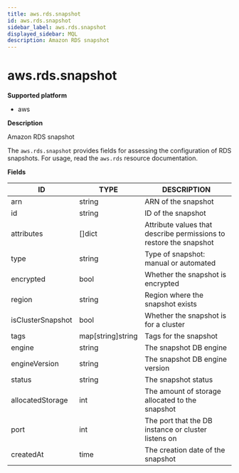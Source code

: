 ```yaml
---
title: aws.rds.snapshot
id: aws.rds.snapshot
sidebar_label: aws.rds.snapshot
displayed_sidebar: MQL
description: Amazon RDS snapshot
---
```


# aws.rds.snapshot

**Supported platform**

- aws

**Description**

Amazon RDS snapshot

The `aws.rds.snapshot` provides fields for assessing the configuration of RDS snapshots. For usage, read the `aws.rds` resource documentation.

**Fields**

| ID                | TYPE              | DESCRIPTION                                                        |
| ----------------- | ----------------- | ------------------------------------------------------------------ |
| arn               | string            | ARN of the snapshot                                                |
| id                | string            | ID of the snapshot                                                 |
| attributes        | &#91;&#93;dict    | Attribute values that describe permissions to restore the snapshot |
| type              | string            | Type of snapshot: manual or automated                              |
| encrypted         | bool              | Whether the snapshot is encrypted                                  |
| region            | string            | Region where the snapshot exists                                   |
| isClusterSnapshot | bool              | Whether the snapshot is for a cluster                              |
| tags              | map[string]string | Tags for the snapshot                                              |
| engine            | string            | The snapshot DB engine                                             |
| engineVersion     | string            | The snapshot DB engine version                                     |
| status            | string            | The snapshot status                                                |
| allocatedStorage  | int               | The amount of storage allocated to the snapshot                    |
| port              | int               | The port that the DB instance or cluster listens on                |
| createdAt         | time              | The creation date of the snapshot                                  |
